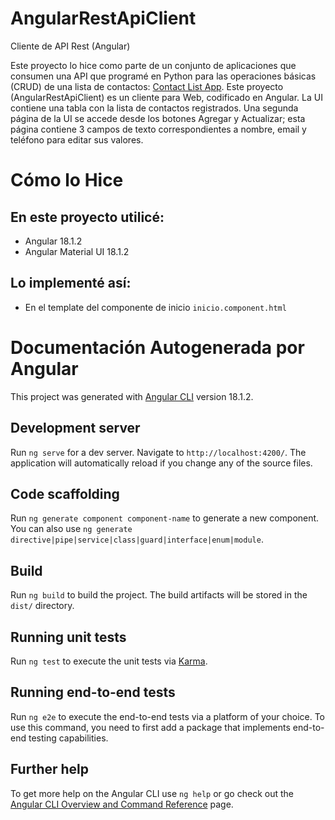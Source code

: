 # AngularRestApiClient

Cliente de API Rest (Angular)

Este proyecto lo hice como parte de un conjunto de aplicaciones que consumen una API que programé en Python para las operaciones básicas (CRUD) de una lista de contactos: [Contact List App](https://github.com/EmptyShop/FlaskSqlAlchemyApp). Este proyecto (AngularRestApiClient) es un cliente para Web, codificado en Angular. La UI contiene una tabla con la lista de contactos registrados. Una segunda página de la UI se accede desde los botones Agregar y Actualizar; esta página contiene 3 campos de texto correspondientes a nombre, email y teléfono para editar sus valores.

# Cómo lo Hice

## En este proyecto utilicé:

  * Angular 18.1.2
  * Angular Material UI 18.1.2

## Lo implementé así:

  * En el template del componente de inicio `inicio.component.html` 

# Documentación Autogenerada por Angular

This project was generated with [Angular CLI](https://github.com/angular/angular-cli) version 18.1.2.

## Development server

Run `ng serve` for a dev server. Navigate to `http://localhost:4200/`. The application will automatically reload if you change any of the source files.

## Code scaffolding

Run `ng generate component component-name` to generate a new component. You can also use `ng generate directive|pipe|service|class|guard|interface|enum|module`.

## Build

Run `ng build` to build the project. The build artifacts will be stored in the `dist/` directory.

## Running unit tests

Run `ng test` to execute the unit tests via [Karma](https://karma-runner.github.io).

## Running end-to-end tests

Run `ng e2e` to execute the end-to-end tests via a platform of your choice. To use this command, you need to first add a package that implements end-to-end testing capabilities.

## Further help

To get more help on the Angular CLI use `ng help` or go check out the [Angular CLI Overview and Command Reference](https://angular.dev/tools/cli) page.
